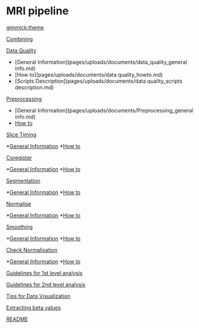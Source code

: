 <!--
  -- Name of your wiki
  -- Do NOT remove the leading `#` character.
  -->

# MRI pipeline


<!--
  -- Default theme
  -- (Read: http://dynalon.github.io/mdwiki/#!customizing.md#Theme_chooser)
  -->

[gimmick:theme](spacelab)


<!--
  -- Navigation
  -- (Read: http://dynalon.github.io/mdwiki/#!quickstart.md#Adding_a_navigation)
  -->
  
[Combining](pages/combining.md)

[Data Quality]()

* [General Information](pages/uploads/documents/data_quality_general info.md)
* [How to](pages/uploads/documents/data quality_howto.md)
* [Scripts Description](pages/uploads/documents/data quality_scripts description.md)

[Preprocessing]()

* [General Information](pages/uploads/documents/Preprocessing_general info.md)
* [How to](pages/uploads/documents/Preprocessing_howto.md)

[Slice Timing]()

*[General Information](pages/uploads/documents/Slice_Timing_general_info.md)
*[How to](pages/uploads/documents/Slice_Timing_howto.md)

[Coregister]()

*[General Information](pages/uploads/documents/Coregister_general_info.md)
*[How to](pages/uploads/documents/Coregister_howto.md)

[Segmentation]()

*[General Information](pages/uploads/documents/Segmentation_general_info.md)
*[How to](pages/uploads/documents/Segmentation_howto.md)

[Normalise]()

*[General Information](pages/uploads/documents/Normalise_general_info.md)
*[How to](pages/uploads/documents/Normalise_howto.md)

[Smoothing]()

*[General Information](pages/uploads/documents/Smoothing_general_info.md)
*[How to](pages/uploads/documents/Smoothing_howto.md)

[Check Normalisation]()

*[General Information](pages/uploads/documents/Check_normalisation_general_info.md)
*[How to](pages/uploads/documents/Check_normalisation_howto.md)

[Guidelines for 1st level analysis](pages/uploads/documents/Guidelines_for_1st_level.md)

[Guidelines for 2nd level analysis](pages/uploads/documents/Guidelines_for_2nd_level.md)

[Tips for Data Visualization](pages/uploads/documents/Tips_for_Data_Visualization.md)

[Extracting beta values](pages/uploads/documents/Beta_values.md)

[README](../README.md)


<!-- A more complex navigation example: ----------------------------------------

[Menu Item 1]()

  * # SubMenu Heading 1
  * [SubMenu Item 1](pages/subitem1.md)
  * [SubMenu Item 2](pages/subitem2.md)
  - - - -
  * # SubMenu Heading 2
  * [SubMenu Item 3](pages/subitem3.md)
  - - - -
  * # SubMenu Heading 3
  * [SubMenu Item 3](pages/subitem3.md)

[Menu Item 2](pages/item2.md)

[Menu Item 3](pages/item3.md)

---------------------------------------------------------------------------- -->

<!--
  -- Change the Language
  -- Could be useful when there's more than one language wiki.
  -->

<!--
[Change the Language]()

  * [English (United States)](/en_US/)
  * [English (United Kingdom)](/en_GB/)
  * [Italian](/it/)
-->

<!--
  -- Let the user choose a theme
  -- (Read: http://dynalon.github.io/mdwiki/#!quickstart.md#Adding_a_navigation)
  -->

<!--
[gimmick:themechooser](Choose theme)
-->
